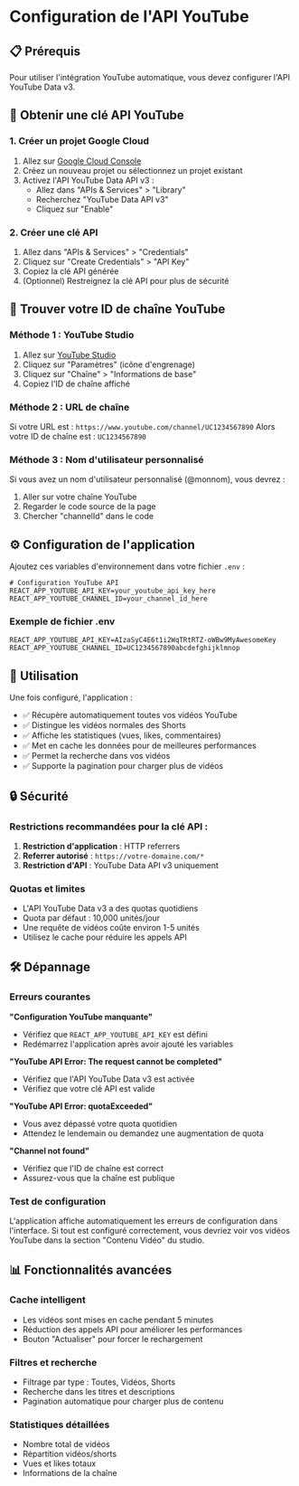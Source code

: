 # Configuration de l'API YouTube

## 📋 Prérequis

Pour utiliser l'intégration YouTube automatique, vous devez configurer l'API YouTube Data v3.

## 🔑 Obtenir une clé API YouTube

### 1. Créer un projet Google Cloud

1. Allez sur [Google Cloud Console](https://console.cloud.google.com/)
2. Créez un nouveau projet ou sélectionnez un projet existant
3. Activez l'API YouTube Data API v3 :
   - Allez dans "APIs & Services" > "Library"
   - Recherchez "YouTube Data API v3"
   - Cliquez sur "Enable"

### 2. Créer une clé API

1. Allez dans "APIs & Services" > "Credentials"
2. Cliquez sur "Create Credentials" > "API Key"
3. Copiez la clé API générée
4. (Optionnel) Restreignez la clé API pour plus de sécurité

## 🎯 Trouver votre ID de chaîne YouTube

### Méthode 1 : YouTube Studio
1. Allez sur [YouTube Studio](https://studio.youtube.com)
2. Cliquez sur "Paramètres" (icône d'engrenage)
3. Cliquez sur "Chaîne" > "Informations de base"
4. Copiez l'ID de chaîne affiché

### Méthode 2 : URL de chaîne
Si votre URL est : `https://www.youtube.com/channel/UC1234567890`
Alors votre ID de chaîne est : `UC1234567890`

### Méthode 3 : Nom d'utilisateur personnalisé
Si vous avez un nom d'utilisateur personnalisé (@monnom), vous devrez :
1. Aller sur votre chaîne YouTube
2. Regarder le code source de la page
3. Chercher "channelId" dans le code

## ⚙️ Configuration de l'application

Ajoutez ces variables d'environnement dans votre fichier `.env` :

```env
# Configuration YouTube API
REACT_APP_YOUTUBE_API_KEY=your_youtube_api_key_here
REACT_APP_YOUTUBE_CHANNEL_ID=your_channel_id_here
```

### Exemple de fichier .env
```env
REACT_APP_YOUTUBE_API_KEY=AIzaSyC4E6t1i2WqTRtRTZ-oWBw9MyAwesomeKey
REACT_APP_YOUTUBE_CHANNEL_ID=UC1234567890abcdefghijklmnop
```

## 🚀 Utilisation

Une fois configuré, l'application :
- ✅ Récupère automatiquement toutes vos vidéos YouTube
- ✅ Distingue les vidéos normales des Shorts
- ✅ Affiche les statistiques (vues, likes, commentaires)
- ✅ Met en cache les données pour de meilleures performances
- ✅ Permet la recherche dans vos vidéos
- ✅ Supporte la pagination pour charger plus de vidéos

## 🔒 Sécurité

### Restrictions recommandées pour la clé API :
1. **Restriction d'application** : HTTP referrers
2. **Referrer autorisé** : `https://votre-domaine.com/*`
3. **Restriction d'API** : YouTube Data API v3 uniquement

### Quotas et limites
- L'API YouTube Data v3 a des quotas quotidiens
- Quota par défaut : 10,000 unités/jour
- Une requête de vidéos coûte environ 1-5 unités
- Utilisez le cache pour réduire les appels API

## 🛠️ Dépannage

### Erreurs courantes

**"Configuration YouTube manquante"**
- Vérifiez que `REACT_APP_YOUTUBE_API_KEY` est défini
- Redémarrez l'application après avoir ajouté les variables

**"YouTube API Error: The request cannot be completed"**
- Vérifiez que l'API YouTube Data v3 est activée
- Vérifiez que votre clé API est valide

**"YouTube API Error: quotaExceeded"**
- Vous avez dépassé votre quota quotidien
- Attendez le lendemain ou demandez une augmentation de quota

**"Channel not found"**
- Vérifiez que l'ID de chaîne est correct
- Assurez-vous que la chaîne est publique

### Test de configuration

L'application affiche automatiquement les erreurs de configuration dans l'interface. Si tout est configuré correctement, vous devriez voir vos vidéos YouTube dans la section "Contenu Vidéo" du studio.

## 📊 Fonctionnalités avancées

### Cache intelligent
- Les vidéos sont mises en cache pendant 5 minutes
- Réduction des appels API pour améliorer les performances
- Bouton "Actualiser" pour forcer le rechargement

### Filtres et recherche
- Filtrage par type : Toutes, Vidéos, Shorts
- Recherche dans les titres et descriptions
- Pagination automatique pour charger plus de contenu

### Statistiques détaillées
- Nombre total de vidéos
- Répartition vidéos/shorts
- Vues et likes totaux
- Informations de la chaîne 
